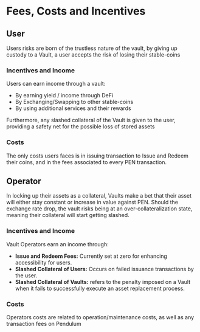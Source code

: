 # Fees, Costs and Incentives

## User

Users risks are born of the trustless nature of the vault, by giving up custody to a Vault, a user accepts the risk of losing their stable-coins&#x20;



### Incentives and Income

Users can earn income through a vault:

* By earning yield / income through DeFi
* By Exchanging/Swapping to other stable-coins
* By using additional services and their rewards

Furthermore, any slashed collateral of the Vault is given to the user, providing a safety net for the possible loss of stored assets

### Costs

The only costs users faces is in issuing transaction to Issue and Redeem their coins, and in the  fees associated to every PEN transaction.

## Operator

In locking up their assets as a collateral, Vaults make a bet that their asset will either stay constant or increase in value against PEN. Should the exchange rate drop, the vault risks being at an over-collateralization state, meaning their collateral will start getting slashed.

### Incentives and Income

Vault Operators earn an income through:

* **Issue and Redeem Fees:** Currently set at zero for enhancing accessibility for users.
* **Slashed Collateral of Users:** Occurs on failed issuance transactions by the user.
* **Slashed Collateral of Vaults:** refers to the penalty imposed on a Vault when it fails to successfully execute an asset replacement process.

### Costs

Operators costs are related to operation/maintenance costs, as well as any transaction fees on Pendulum
